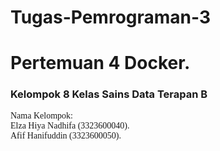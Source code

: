 # Tugas-Pemrograman-3
# Pertemuan 4 Docker. 
### Kelompok 8 Kelas Sains Data Terapan B 
<span style="font-family: 'Times New Roman';">Nama Kelompok:</span><br>
<span style="font-family: 'Times New Roman';">Elza Hiya Nadhifa (3323600040).</span><br>
<span style="font-family: 'Times New Roman';">Afif Hanifuddin (3323600050).</span>
